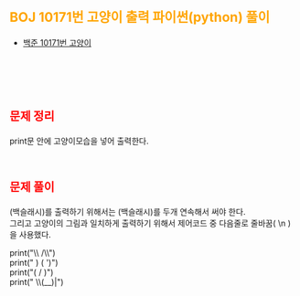 # <span style="color:orange; font-size:17pt; font-weight:bold">BOJ 10171번 고양이 출력 파이썬(python)  풀이</span>

- [백준 10171번 고양이](https://www.acmicpc.net/problem/10999)
<br><br>

<br><br>

# <span style="color: red; font-size:15pt">문제 정리</span>
print문 안에 고양이모습을 넣어 출력한다.
<br><br>

# <span style="color: red; font-size:15pt">문제 풀이</span>
\(백슬래시)를 출력하기 위해서는 \(백슬래시)를 두개 연속해서 써야 한다. <br>
그리고 고양이의 그림과 일치하게 출력하기 위해서 제어코드 중 다음줄로 줄바꿈( \n )을 사용했다. <br>
<p>
print("\\    /\\") <br>
print(" )  ( ')") <br>
print("(  /  )") <br>
print(" \\(__)|") <br>
